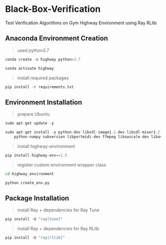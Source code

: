 # Black-Box-Verification

Test Verification Algorithms on Gym Highway Environment using Ray RLlib

## Anaconda Environment Creation

> used python3.7
```python
conda create -n highway python=3.7

conda activate highway
```

> install required packages
```python
pip install -r requirements.txt
```

## Environment Installation

> prepare Ubuntu
```python
sudo apt-get update -y

sudo apt-get install -y python-dev libsdl-image1.2-dev libsdl-mixer1.2-dev libsdl-ttf2.0-dev libsdl1.2-dev libsmpeg-dev
    python-numpy subversion libportmidi-dev ffmpeg libswscale-dev libavformat-dev libavcodec-dev libfreetype6-dev gcc
```

> install highway-environment
```python
pip install highway-env==1.5
```

> register custom environment wrapper class
```sh
cd highway_environment

python create_env.py
```

## Package Installation

> install Ray + dependencies for Ray Tune
```python
pip install -U "ray[tune]"
```

> install Ray + dependencies for Ray RLlib
```python
pip install -U "ray[rllib]"
```
